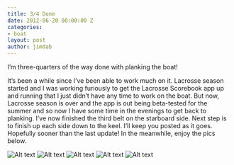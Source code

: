 ```yaml
---
title: 3/4 Done
date: 2012-06-20 00:00:00 Z
categories:
- boat
layout: post
author: jimdab
---
```


I’m three-quarters of the way done with planking the boat!

It’s been a while since I’ve been able to work much on it. Lacrosse season started and I was working furiously to get the Lacrosse Scorebook app up and running that I just didn’t have any time to work on the boat. But now, Lacrosse season is over and the app is out being beta-tested for the summer and so now I have some time in the evenings to get back to planking. I’ve now finished the third belt on the starboard side. Next step is to finish up each side down to the keel. I’ll keep you posted as it goes. Hopefully sooner than the last update! In the meanwhile, enjoy the pics below. 

![Alt text](IMG_1423.jpg)
![Alt text](IMG_1424.jpg)
![Alt text](IMG_1426.jpg)
![Alt text](IMG_1427.jpg)
![Alt text](IMG_1430.jpg)
